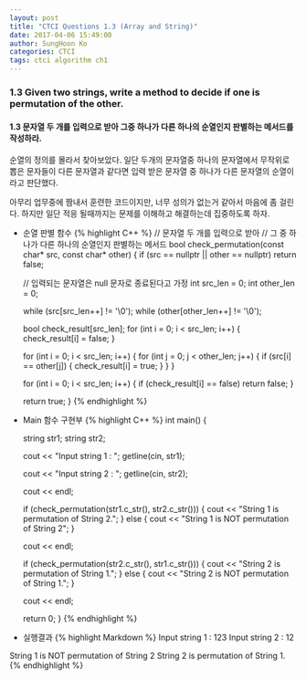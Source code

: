 ```yaml
---
layout: post
title: "CTCI Questions 1.3 (Array and String)"
date: 2017-04-06 15:49:00
author: SungHoon Ko
categories: CTCI
tags: ctci algorithm ch1
---
```


### 1.3 Given two strings, write a method to decide if one is permutation of the other.

#### 1.3 문자열 두 개를 입력으로 받아 그중 하나가 다른 하나의 순열인지 판별하는 메서드를 작성하라.

순열의 정의를 몰라서 찾아보았다.
일단 두개의 문자열중 하나의 문자열에서 무작위로 뽑은 문자들이 다른 문자열과 같다면 입력 받은 문자열 중 하나가 다른 문자열의 순열이라고 판단했다.

아무리 업무중에 짬내서 훈련한 코드이지만, 너무 성의가 없는거 같아서 마음에 좀 걸린다.
하지만 일단 적응 될때까지는 문제를 이해하고 해결하는데 집중하도록 하자.

- 순열 판별 함수
{% highlight C++ %}
// 문자열 두 개를 입력으로 받아
// 그 중 하나가 다른 하나의 순열인지 판별하는 메서드
bool check_permutation(const char* src, const char* other)
{
    if (src == nullptr || other == nullptr) return false;

    // 입력되는 문자열은 null 문자로 종료된다고 가정
    int src_len = 0;
    int other_len = 0;

    while (src[src_len++] != '\0');
    while (other[other_len++] != '\0');

    bool check_result[src_len];
    for (int i = 0; i < src_len; i++) {
        check_result[i] = false;
    }

    for (int i = 0; i < src_len; i++) {
        for (int j = 0; j < other_len; j++) {
            if (src[i] == other[j]) {
                check_result[i] = true;
            }
        }
    }

    for (int i = 0; i < src_len; i++) {
        if (check_result[i] == false)
            return false;
    }

    return true;
}
{% endhighlight %}


- Main 함수 구현부
{% highlight C++ %}
int main() {

    string str1;
    string str2;

    cout << "Input string 1 : ";
    getline(cin, str1);

    cout << "Input string 2 : ";
    getline(cin, str2);

    cout << endl;

    if (check_permutation(str1.c_str(), str2.c_str())) {
        cout << "String 1 is permutation of String 2.";
    }
    else {
        cout << "String 1 is NOT permutation of String 2";
    }

    cout << endl;

    if (check_permutation(str2.c_str(), str1.c_str())) {
        cout << "String 2 is permutation of String 1.";
    }
    else {
        cout << "String 2 is NOT permutation of String 1.";
    }

    cout << endl;

    return 0;
}
{% endhighlight %}


- 실행결과
{% highlight Markdown %}
Input string 1 : 123
Input string 2 : 12

String 1 is NOT permutation of String 2
String 2 is permutation of String 1.
{% endhighlight %}
